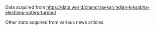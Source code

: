 Data acquired from https://data.world/chandrasekar/indian-loksabha-elections-voters-turnout

Other stats acquired from various news articles. 
